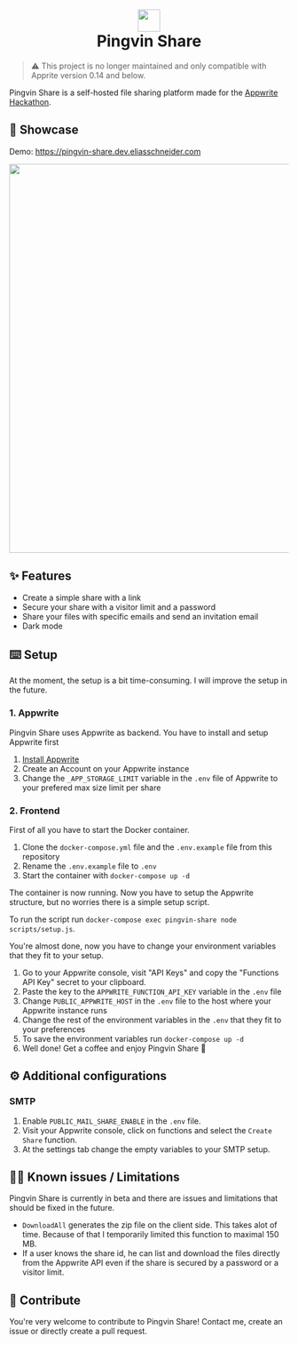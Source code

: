# <div align="center"><img  src="https://user-images.githubusercontent.com/58886915/166198400-c2134044-1198-4647-a8b6-da9c4a204c68.svg" width="40"/> </br>Pingvin Share</div>

> ⚠️ This project is no longer maintained and only compatible with Apprite version 0.14 and below.

Pingvin Share is a self-hosted file sharing platform made for the [Appwrite Hackathon](https://dev.to/devteam/announcing-the-appwrite-hackathon-on-dev-1oc0).

## 🎪 Showcase

Demo: https://pingvin-share.dev.eliasschneider.com

<img src="https://user-images.githubusercontent.com/58886915/167101708-b85032ad-f5b1-480a-b8d7-ec0096ea2a43.png" width="700"/>

## ✨ Features

- Create a simple share with a link
- Secure your share with a visitor limit and a password
- Share your files with specific emails and send an invitation email
- Dark mode

## ⌨️ Setup

At the moment, the setup is a bit time-consuming. I will improve the setup in the future.

### 1. Appwrite

Pingvin Share uses Appwrite as backend. You have to install and setup Appwrite first

1.  [Install Appwrite](https://appwrite.io/docs/installation)
2.  Create an Account on your Appwrite instance
3.  Change the `_APP_STORAGE_LIMIT` variable in the `.env` file of Appwrite to your prefered max size limit per share

### 2. Frontend

First of all you have to start the Docker container.

1. Clone the `docker-compose.yml` file and the `.env.example` file from this repository
2. Rename the `.env.example` file to `.env`
3. Start the container with `docker-compose up -d`

The container is now running. Now you have to setup the Appwrite structure, but no worries there is a simple setup script.

To run the script run `docker-compose exec pingvin-share node scripts/setup.js`.

You're almost done, now you have to change your environment variables that they fit to your setup.

1.  Go to your Appwrite console, visit "API Keys" and copy the "Functions API Key" secret to your clipboard.
2.  Paste the key to the `APPWRITE_FUNCTION_API_KEY` variable in the `.env` file
3.  Change `PUBLIC_APPWRITE_HOST` in the `.env` file to the host where your Appwrite instance runs
4.  Change the rest of the environment variables in the `.env` that they fit to your preferences
5.  To save the environment variables run `docker-compose up -d`
6.  Well done! Get a coffee and enjoy Pingvin Share 🎉

## ⚙️ Additional configurations

### SMTP

1. Enable `PUBLIC_MAIL_SHARE_ENABLE` in the `.env` file.
2. Visit your Appwrite console, click on functions and select the `Create Share` function.
3. At the settings tab change the empty variables to your SMTP setup.

## 💁‍♂️ Known issues / Limitations

Pingvin Share is currently in beta and there are issues and limitations that should be fixed in the future.

- `DownloadAll` generates the zip file on the client side. This takes alot of time. Because of that I temporarily limited this function to maximal 150 MB.
- If a user knows the share id, he can list and download the files directly from the Appwrite API even if the share is secured by a password or a visitor limit.

## 🖤 Contribute

You're very welcome to contribute to Pingvin Share!
Contact me, create an issue or directly create a pull request.
